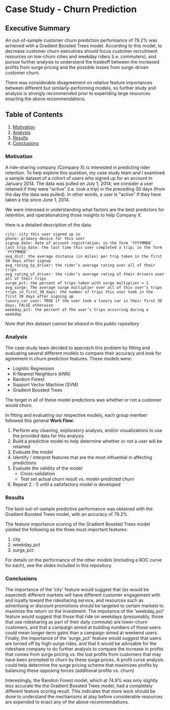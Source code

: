 # Case Study - Churn Prediction


## Executive Summary

An out-of-sample customer churn prediction performance of 79.2% was acheived with a Gradient 
Boosted Trees model.  According to this model, to decrease customer churn executives should focus 
customer recruitment resources on low-churn cities and weekday riders (i.e. commuters), and pursue 
further analysis to understand the tradeoff between the increased profits from surge pricing and 
the possible losses from surge-driven customer churn.  

There was considerable disagreement on relative feature importances between different but 
similarly-performing models, so further study and analysis is strongly recommended prior to
expending large resources enacting the above recommendations.


## Table of Contents
1. [Motivation](#motivation)
2. [Analysis](#analysis)
3. [Results](#results)
4. [Conclusions](#conclusions)


### Motivation <a name="motivation"></a>

A ride-sharing company (Company X) is interested in predicting rider retention.
To help explore this question, my case study team and I examined a sample dataset of a cohort of 
users who signed up for an account in January 2014. The data was pulled on July 1, 2014; 
we consider a user retained if they were “active” (i.e. took a trip) in the preceding 30 days 
(from the day the data was pulled). In other words, a user is "active" if they have taken a trip 
since June 1, 2014.

We were interesed in understanding what factors are the best predictors for retention, and 
operationalizing those insights to help Company X.

Here is a detailed description of the data:

```
city: city this user signed up in
phone: primary device for this user
signup_date: date of account registration; in the form `YYYYMMDD`
last_trip_date: the last time this user completed a trip; in the form `YYYYMMDD`
avg_dist: the average distance (in miles) per trip taken in the first 30 days after signup
avg_rating_by_driver: the rider’s average rating over all of their trips
avg_rating_of_driver: the rider’s average rating of their drivers over all of their trips 
surge_pct: the percent of trips taken with surge multiplier > 1
avg_surge: The average surge multiplier over all of this user’s trips 
trips_in_first_30_days: the number of trips this user took in the first 30 days after signing up
luxury_car_user: TRUE if the user took a luxury car in their first 30 days; FALSE otherwise
weekday_pct: the percent of the user’s trips occurring during a weekday
```
_Note that this dataset cannot be shared in this public repository_

### Analysis <a name="analysis"></a>

The case study team decided to approach this problem by fitting and evaluating several different 
models to compare their accuracy and look for agreement in churn prediction features.  These 
models were:

* Logistic Regression
* K-Nearest Neighbors (kNN)
* Random Forest
* Support Vector Machine (SVM)
* Gradient Boosted Trees

The target in all of these model predictions was whether or not a customer would churn.

In fitting and evaluating our respective models, each group member followed this general **Work Flow**:

1. Perform any cleaning, exploratory analysis, and/or visualizations to use the provided
   data for this analysis 
2. Build a predictive model to help determine whether or not a user will be retained
3. Evaluate the model
4. Identify / interpret features that are the most influential in affecting predictions
5. Evaluate the validity of the model
   * Cross-validation
   * Test set actual churn result vs. model-predicted churn
6. Repeat 2 - 5 until a satisfactory model is developed

### Results <a name="results"></a>

The best out-of-sample predictive performance was obtained with the Gradient Boosted Trees model,
with an accuracy of 79.2%

The feature importance scoring of the Gradient Boosted Trees model yielded the following as the 
three most important features:

1. city
2. weekday_pct
3. surge_pct

For details on the performance of the other models (including a ROC curve for each), see the 
slides included in this repository.

### Conclusions <a name="conclusions"></a>

 The importance of the 'city' feature would suggest that (as would be expected) different markets
 will have different customer engagement with and loyalty toward the ridesharing service, and 
 resources such as advertising or discount promotions should be targeted to certain markets to 
 maximize the return on the investment.  The impotance of the 'weekday_pct' feature would suggest
 that those that ride on weekdays (presumably, those that use ridesharing as part of their daily
 commute) are lower-churn customers, and that a campaign aimed at building numbers of these users
 could mean longer-term gains than a campaign aimed at weekend users.  Finally, the importance of
 the 'surge_pct' feature would suggest that users are turned off by high-surge rides, and that 
 it would be advisable for the rideshare company to do further analysis to compare the increase
 in profits that comes from surge pricing vs. the lost profits from customers that may have been 
 prompted to churn by these surge prices.  A profit curve analysis could help determine the
 surge pricing scheme that maximizes profits by balancing these opposing forces (additional 
 profits vs. churn)

Interestingly, the Random Forest model, which at 74.9% was only slightly less accurate the the
Gradient Boosted Trees model, had a completely different feature scoring result.  This indicates
that more work should be done to understand the mechanisms at play before considerable resources
are expended to enact any of the above recommendations.
